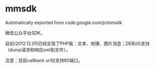 # mmsdk
Automatically exported from code.google.com/p/mmsdk

微信公众平台SDK。

目前(2012.12.01)已经实现了PHP版：文本、地理、图片消息；DEBUG支持（dump请求和响应xml到文件）。

注意：目前callback url仅支持80端口。
